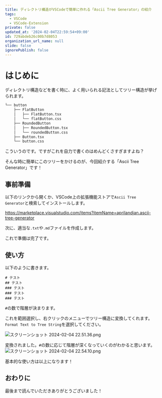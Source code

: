 ```yaml
---
title: ディレクトリ構造がVSCodeで簡単に作れる「Ascii Tree Generator」の紹介
tags:
  - VSCode
  - VSCode-Extension
private: false
updated_at: '2024-02-04T22:59:54+09:00'
id: 729abdeb26c00b7d8053
organization_url_name: null
slide: false
ignorePublish: false
---
```

# はじめに
ディレクトリ構造などを書く時に、よく用いられる記法としてツリー構造が挙げられます。

```md
└── button
    ├── FlatButton
    │   ├── FlatButton.tsx
    │   └── flatButton.css
    ├── RoundedButton
    │   ├── RoundedButton.tsx
    │   └── roundedButton.css
    ├── Button.tsx
    └── button.css
```
こういうのです。ですがこれを自力で書くのはめんどくさすぎますよね？

そんな時に簡単にこのツリーをかけるのが、今回紹介する「Ascii Tree Generator」です！


## 事前準備

以下のリンクから開くか、VSCode上の拡張機能ストアで`Ascii Tree Generator`と検索してインストールします。

https://marketplace.visualstudio.com/items?itemName=aprilandjan.ascii-tree-generator

次に、適当な`.txt`や`.md`ファイルを作成します。

これで準備は完了です。

## 使い方

以下のように書きます。

```
# テスト
## テスト
### テスト
### テスト
### テスト
```

`#`の数で階層が決まります。

これを範囲選択し、右クリックのメニューでツリー構造に変換してくれます。
`Format Text to Tree String`を選択してください。

![スクリーンショット 2024-02-04 22.51.36.png](https://qiita-image-store.s3.ap-northeast-1.amazonaws.com/0/2778030/7677d1ac-cad2-34c6-7054-880acae449f4.png)

変換されました。`#`の数に応じて階層が深くなっていくのがわかると思います。
![スクリーンショット 2024-02-04 22.54.10.png](https://qiita-image-store.s3.ap-northeast-1.amazonaws.com/0/2778030/634043e1-a68a-a3f6-a08d-c5096ba268d2.png)

基本的な使い方は以上になります！

## おわりに

最後まで読んでいただきありがとうございました！




